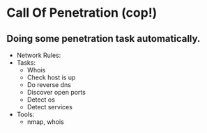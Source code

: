 # Call Of Penetration (cop!)

## Doing some penetration task automatically.


* Network Rules:
 * Tasks:
    * Whois
    * Check host is up
    * Do reverse dns
    * Discover open ports
    * Detect os
    * Detect services
 * Tools:
   * nmap, whois

